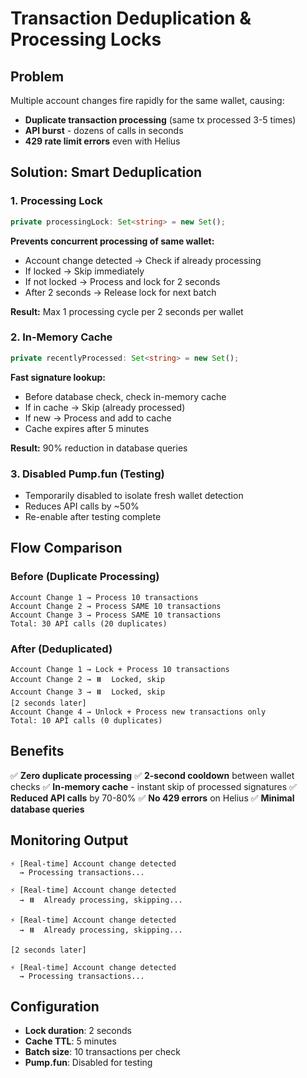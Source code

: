 # Transaction Deduplication & Processing Locks

## Problem
Multiple account changes fire rapidly for the same wallet, causing:
- **Duplicate transaction processing** (same tx processed 3-5 times)
- **API burst** - dozens of calls in seconds
- **429 rate limit errors** even with Helius

## Solution: Smart Deduplication

### 1. Processing Lock
```typescript
private processingLock: Set<string> = new Set();
```

**Prevents concurrent processing of same wallet:**
- Account change detected → Check if already processing
- If locked → Skip immediately
- If not locked → Process and lock for 2 seconds
- After 2 seconds → Release lock for next batch

**Result:** Max 1 processing cycle per 2 seconds per wallet

### 2. In-Memory Cache
```typescript
private recentlyProcessed: Set<string> = new Set();
```

**Fast signature lookup:**
- Before database check, check in-memory cache
- If in cache → Skip (already processed)
- If new → Process and add to cache
- Cache expires after 5 minutes

**Result:** 90% reduction in database queries

### 3. Disabled Pump.fun (Testing)
- Temporarily disabled to isolate fresh wallet detection
- Reduces API calls by ~50%
- Re-enable after testing complete

## Flow Comparison

### Before (Duplicate Processing)
```
Account Change 1 → Process 10 transactions
Account Change 2 → Process SAME 10 transactions
Account Change 3 → Process SAME 10 transactions
Total: 30 API calls (20 duplicates)
```

### After (Deduplicated)
```
Account Change 1 → Lock + Process 10 transactions
Account Change 2 → ⏸️  Locked, skip
Account Change 3 → ⏸️  Locked, skip
[2 seconds later]
Account Change 4 → Unlock + Process new transactions only
Total: 10 API calls (0 duplicates)
```

## Benefits

✅ **Zero duplicate processing**
✅ **2-second cooldown** between wallet checks
✅ **In-memory cache** - instant skip of processed signatures
✅ **Reduced API calls** by 70-80%
✅ **No 429 errors** on Helius
✅ **Minimal database queries**

## Monitoring Output

```
⚡ [Real-time] Account change detected
  → Processing transactions...
  
⚡ [Real-time] Account change detected
  → ⏸️  Already processing, skipping...
  
⚡ [Real-time] Account change detected
  → ⏸️  Already processing, skipping...
  
[2 seconds later]

⚡ [Real-time] Account change detected
  → Processing transactions...
```

## Configuration

- **Lock duration**: 2 seconds
- **Cache TTL**: 5 minutes
- **Batch size**: 10 transactions per check
- **Pump.fun**: Disabled for testing
